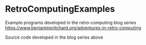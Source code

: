 # RetroComputingExamples
Example programs developed in the retro-computing blog series https://www.benjaminpritchard.org/adventures-in-retro-computing

Source code developed in the blog series above
